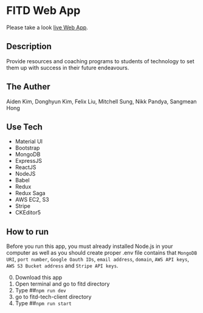 
# FITD Web App

Please take a look [live Web App](https://fitd.ca).

## Description

Provide resources and coaching programs to students of technology to set them up with success in their future endeavours.

## The Auther

Aiden Kim, Donghyun Kim, Felix Liu, Mitchell Sung, Nikk Pandya, Sangmean Hong

## Use Tech

- Material UI
- Bootstrap
- MongoDB
- ExpressJS
- ReactJS
- NodeJS
- Babel
- Redux
- Redux Saga
- AWS EC2, S3
- Stripe
- CKEditor5

## How to run 

Before you run this app, you must already installed Node.js in your computer as well as you should create proper .env file contains that `MongoDB URI`, `port number`, `Google Oauth IDs`, `email address`, `domain`, `AWS API keys`, `AWS S3 Bucket address` and `Stripe API keys`.  

0) Download this app
1) Open terminal and go to fitd directory
2) Type ##`npm run dev`
3) go to fitd-tech-client directory
4) Type ##`npm run start`